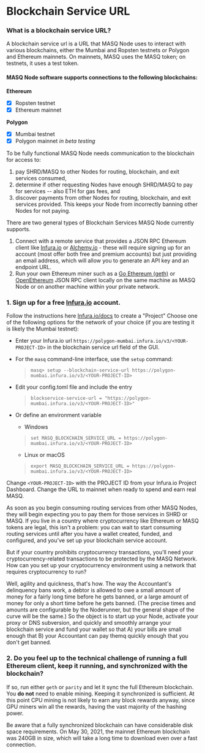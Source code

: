 # Blockchain Service URL

### What is a blockchain service URL?

A blockchain service url is a URL that MASQ Node uses to interact with various blockchains, either the Mumbai and Ropsten
testnets or Polygon and Ethereum mainnets. On mainnets, MASQ uses the MASQ token; on testnets, it uses a test token.

#### MASQ Node software supports connections to the following blockchains:
**Ethereum**
- [x] Ropsten testnet
- [x] Ethereum mainnet

**Polygon**
- [x] Mumbai testnet
- [x] Polygon mainnet *in beta testing*

To be fully functional MASQ Node needs communication to the blockchain for access to:
1. pay SHRD/MASQ to other Nodes for routing, blockchain, and exit services consumed, 
1. determine if other requesting Nodes have enough SHRD/MASQ to pay for services -- also ETH for gas fees, and 
1. discover payments from other Nodes for routing, blockchain, and exit services provided. This keeps your Node from 
   incorrectly banning other Nodes for not paying. 

There are two general types of Blockchain Services MASQ Node currently supports.

1. Connect with a remote service that provides a JSON RPC Ethereum client like [Infura.io](https://infura.io/) or [Alchemy.io](https://alchemyapi.io/) - these will require signing up for an account (most offer both free and premium accounts) but just providing an email address, which will allow you to generate an API key and an endpoint URL.
1. Run your own Ethereum miner such as a [Go Ethereum (geth)](https://geth.ethereum.org) or 
   [OpenEthereum](https://openethereum.github.io//) JSON RPC client locally on the same machine as 
   MASQ Node or on another machine within your private network.

### 1. Sign up for a free [Infura.io](https://infura.io/register) account.
Follow the instructions here [Infura.io/docs](https://infura.io/docs) to create a "Project"
Choose one of the following options for the network of your choice (if you are testing it is likely the Mumbai testnet):

* Enter your Infura.io url `https://polygon-mumbai.infura.io/v3/<YOUR-PROJECT-ID>` in the blockchain service url field of the GUI.
  
* For the `masq` command-line interface, use the `setup` command: 
  
    > `masq> setup --blockchain-service-url https://polygon-mumbai.infura.io/v3/<YOUR-PROJECT-ID>`
  
* Edit your config.toml file and include the entry
  
    > `blockservice-service-url = "https://polygon-mumbai.infura.io/v3/<YOUR-PROJECT-ID>"`

* Or define an environment variable
  
    * Windows
  
    > `set MASQ_BLOCKCHAIN_SERVICE_URL = https://polygon-mumbai.infura.io/v3/<YOUR-PROJECT-ID>`
  
    * Linux or macOS
  
    > `export MASQ_BLOCKCHAIN_SERVICE_URL = https://polygon-mumbai.infura.io/v3/<YOUR-PROJECT-ID>`

Change `<YOUR-PROJECT-ID>` with the PROJECT ID from your Infura.io Project Dashboard. Change the URL to 
mainnet when ready to spend and earn real MASQ. 

As soon as you begin consuming routing services from other MASQ Nodes, they will begin expecting you to pay them for
those services in SHRD or MASQ. If you live in a country where cryptocurrency like Ethereum or MASQ tokens are legal,
this isn't a problem: you can wait to start consuming routing services until after you have a wallet created, funded,
and configured, and you've set up your blockchain service account.

But if your country prohibits cryptocurrency transactions, you'll need your cryptocurrency-related transactions to be
protected by the MASQ Network. How can you set up your cryptocurrency environment using a network that requires
cryptocurrency to run?

Well, agility and quickness, that's how. The way the Accountant's delinquency bans work, a debtor is allowed to owe
a small amount of money for a fairly long time before he gets banned, or a large amount of money for only a short time
before he gets banned. (The precise times and amounts are configurable by the Noderunner, but the general shape of the
curve will be the same.) So the object is to start up your Node, activate your proxy or DNS subversion, and quickly and
smoothly arrange your blockchain service and fund your wallet so that A) your bills are small enough that B) your
Accountant can pay themq quickly enough that you don't get banned.

### 2. Do you feel up to the technical challenge of running a full Ethereum client, keep it running, and synchronized with the blockchain?

If so, run either `geth` or `parity` and let it sync the full Ethereum blockchain. 
You **do not** need to enable mining. Keeping it synchronized is sufficient. At this point CPU mining is 
not likely to earn any block rewards anyway, since GPU miners win all the rewards, having the vast majority 
of the hashing power.

Be aware that a fully synchronized blockchain can have considerable disk space requirements. On May 30, 2021, the
mainnet Ethereum blockchain was 240GB in size, which will take a long time to download even over a fast connection.
